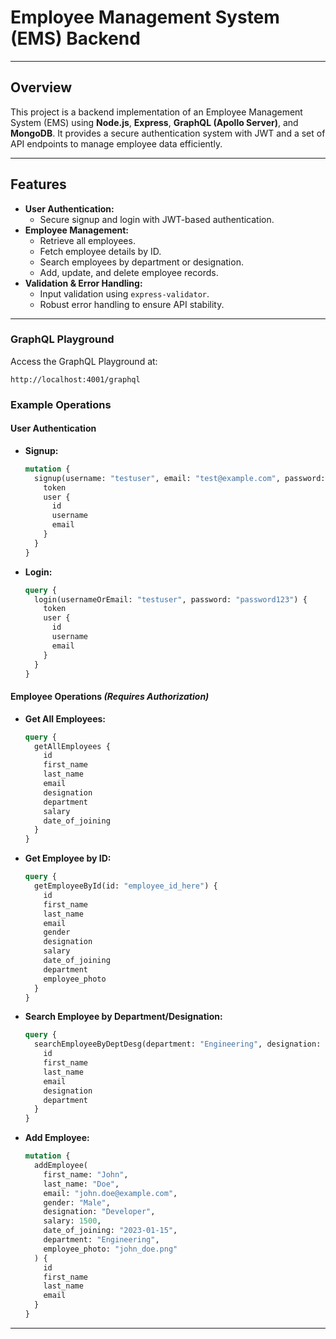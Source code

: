 # Employee Management System (EMS) Backend
---

## Overview

This project is a backend implementation of an Employee Management System (EMS) using **Node.js**, **Express**, **GraphQL (Apollo Server)**, and **MongoDB**. It provides a secure authentication system with JWT and a set of API endpoints to manage employee data efficiently.

---

## Features

- **User Authentication:**
  - Secure signup and login with JWT-based authentication.
- **Employee Management:**
  - Retrieve all employees.
  - Fetch employee details by ID.
  - Search employees by department or designation.
  - Add, update, and delete employee records.
- **Validation & Error Handling:**
  - Input validation using `express-validator`.
  - Robust error handling to ensure API stability.

---


### GraphQL Playground

Access the GraphQL Playground at:
```
http://localhost:4001/graphql
```

### Example Operations

#### **User Authentication**

- **Signup:**

  ```graphql
  mutation {
    signup(username: "testuser", email: "test@example.com", password: "password123") {
      token
      user {
        id
        username
        email
      }
    }
  }
  ```

- **Login:**

  ```graphql
  query {
    login(usernameOrEmail: "testuser", password: "password123") {
      token
      user {
        id
        username
        email
      }
    }
  }
  ```

#### **Employee Operations** *(Requires Authorization)*

- **Get All Employees:**

  ```graphql
  query {
    getAllEmployees {
      id
      first_name
      last_name
      email
      designation
      department
      salary
      date_of_joining
    }
  }
  ```

- **Get Employee by ID:**

  ```graphql
  query {
    getEmployeeById(id: "employee_id_here") {
      id
      first_name
      last_name
      email
      gender
      designation
      salary
      date_of_joining
      department
      employee_photo
    }
  }
  ```

- **Search Employee by Department/Designation:**

  ```graphql
  query {
    searchEmployeeByDeptDesg(department: "Engineering", designation: "Developer") {
      id
      first_name
      last_name
      email
      designation
      department
    }
  }
  ```

- **Add Employee:**

  ```graphql
  mutation {
    addEmployee(
      first_name: "John",
      last_name: "Doe",
      email: "john.doe@example.com",
      gender: "Male",
      designation: "Developer",
      salary: 1500,
      date_of_joining: "2023-01-15",
      department: "Engineering",
      employee_photo: "john_doe.png"
    ) {
      id
      first_name
      last_name
      email
    }
  }
  ```

---



